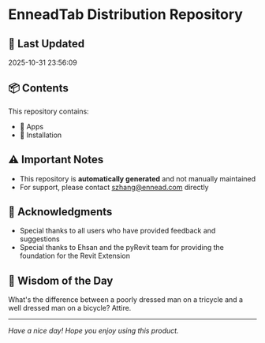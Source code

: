 # EnneadTab Distribution Repository

## 📅 Last Updated
2025-10-31 23:56:09



## 📦 Contents
This repository contains:
- 📂 Apps
- 📂 Installation

## ⚠️ Important Notes
- This repository is **automatically generated** and not manually maintained
- For support, please contact szhang@ennead.com directly

## 🙏 Acknowledgments
- Special thanks to all users who have provided feedback and suggestions
- Special thanks to Ehsan and the pyRevit team for providing the foundation for the Revit Extension

## 💭 Wisdom of the Day
What's the difference between a poorly dressed man on a tricycle and a well dressed man on a bicycle? Attire.

---
*Have a nice day! Hope you enjoy using this product.*
